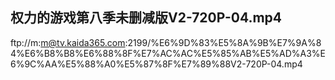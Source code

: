 ## 权力的游戏第八季未删减版V2-720P-04.mp4

ftp://m:m@tv.kaida365.com:2199/%E6%9D%83%E5%8A%9B%E7%9A%84%E6%B8%B8%E6%88%8F%E7%AC%AC%E5%85%AB%E5%AD%A3%E6%9C%AA%E5%88%A0%E5%87%8F%E7%89%88V2-720P-04.mp4

